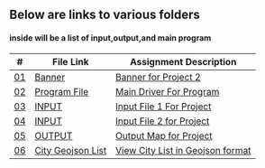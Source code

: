 ## Below are links to various folders
#### inside will be a list of input,output,and main program

|   #    | File Link       | Assignment Description                          |
|------- |-------------------|-------------------------------------------------|
| [01](.Banner) |  [Banner](./Banner) | [ Banner for Project 2](./Banner)|
| [02](.main.py) |  [Program File](./main.py) | [ Main Driver For Program](./main.py)|
| [03](.UFOSightings.csv) |  [INPUT](./UFOSightings.csv) | [ Input File 1 For Project](./UFOSightings.csv)   |
| [04](.unitedstatesboundingboxes.csv) |  [INPUT](./unitedstatesboundingboxes.csv) | [ Input File 2 for Project](./unitedstatesboundingboxes.csv)   |
| [05](.output.geojson) |  [OUTPUT](./output.geojson) | [Output Map for Project](./output.geojson)|
| [06](.cities.geojson) |  [City Geojson List](./cities.geojson) | [View City List in Geojson format](./cities.geojson)|